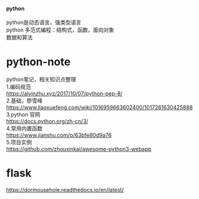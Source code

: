 #### python
python是动态语言，强类型语言 </br>
python 多范式编程：结构式，函数，面向对象 </br>
数据和算法 </br>
# python-note
python笔记，相关知识点整理 </br>
1.编码规范</br>
https://alvinzhu.xyz/2017/10/07/python-pep-8/ </br>
2.基础，廖雪峰 </br>
https://www.liaoxuefeng.com/wiki/1016959663602400/1017261630425888 </br>
3.python 官网 </br>
https://docs.python.org/zh-cn/3/ </br>
4.常用内置函数 </br>
https://www.jianshu.com/p/63bfe80d9a76 </br>
5.项目实例</br>
https://github.com/zhouxinkai/awesome-python3-webapp </br>
# flask
https://dormousehole.readthedocs.io/en/latest/
